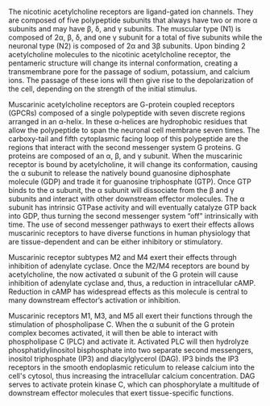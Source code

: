 The nicotinic acetylcholine receptors are ligand-gated ion channels. They are composed of five polypeptide subunits that always have two or more α subunits and may have β, δ, and γ subunits. The muscular type (N1) is composed of 2α, β, δ, and one γ subunit for a total of five subunits while the neuronal type (N2) is composed of 2α and 3β subunits. Upon binding 2 acetylcholine molecules to the nicotinic acetylcholine receptor, the pentameric structure will change its internal conformation, creating a transmembrane pore for the passage of sodium, potassium, and calcium ions. The passage of these ions will then give rise to the depolarization of the cell, depending on the strength of the initial stimulus.

Muscarinic acetylcholine receptors are G-protein coupled receptors (GPCRs) composed of a single polypeptide with seven discrete regions arranged in an α-helix. In these α-helices are hydrophobic residues that allow the polypeptide to span the neuronal cell membrane seven times. The carboxy-tail and fifth cytoplasmic facing loop of this polypeptide are the regions that interact with the second messenger system G proteins. G proteins are composed of an α, β, and γ subunit. When the muscarinic receptor is bound by acetylcholine, it will change its conformation, causing the α subunit to release the natively bound guanosine diphosphate molecule (GDP) and trade it for guanosine triphosphate (GTP). Once GTP binds to the α subunit, the α subunit will dissociate from the β and γ subunits and interact with other downstream effector molecules. The α subunit has intrinsic GTPase activity and will eventually catalyze GTP back into GDP, thus turning the second messenger system “off” intrinsically with time. The use of second messenger pathways to exert their effects allows muscarinic receptors to have diverse functions in human physiology that are tissue-dependent and can be either inhibitory or stimulatory.

Muscarinic receptor subtypes M2 and M4 exert their effects through inhibition of adenylate cyclase. Once the M2/M4 receptors are bound by acetylcholine, the now activated α subunit of the G protein will cause inhibition of adenylate cyclase and, thus, a reduction in intracellular cAMP. Reduction in cAMP has widespread effects as this molecule is central to many downstream effector’s activation or inhibition.

Muscarinic receptors M1, M3, and M5 all exert their functions through the stimulation of phospholipase C. When the α subunit of the G protein complex becomes activated, it will then be able to interact with phospholipase C (PLC) and activate it. Activated PLC will then hydrolyze phosphatidylinositol bisphosphate into two separate second messengers, inositol triphosphate (IP3) and diacylglycerol (DAG). IP3 binds the IP3 receptors in the smooth endoplasmic reticulum to release calcium into the cell's cytosol, thus increasing the intracellular calcium concentration. DAG serves to activate protein kinase C, which can phosphorylate a multitude of downstream effector molecules that exert tissue-specific functions.